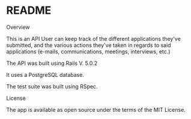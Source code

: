 # README

Overview

This is an API User can  keep track of the different applications they've submitted, and the various actions they've taken in regards to said applications (e-mails, communications, meetings, interviews, etc.)

The API was built using Rails V. 5.0.2

It uses a PostgreSQL database.

The test suite was built using RSpec.


License

The app is available as open source under the terms of the MIT License.
